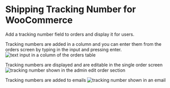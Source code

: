 # Shipping Tracking Number for WooCommerce
Add a tracking number field to orders and display it for users.

Tracking numbers are added in a column and you can enter them from the orders screen by typing in the input and pressing enter.
![text input in a column of the orders table](https://user-images.githubusercontent.com/507025/93518187-ba9ad880-f8e9-11ea-86eb-444cb2add1b9.gif)

Tracking numbers are displayed and are editable in the single order screen
![tracking number shown in the admin edit order section](https://user-images.githubusercontent.com/507025/93518377-f59d0c00-f8e9-11ea-924a-615a7782f910.png)

Tracking numbers are added to emails
![tracking number shown in an email](https://user-images.githubusercontent.com/507025/93518538-2a10c800-f8ea-11ea-8a1c-f50f5b9196fc.png)
